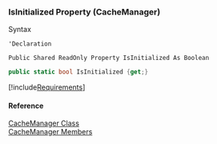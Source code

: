 ﻿### IsInitialized Property (CacheManager)

Syntax

```vbnet
'Declaration

Public Shared ReadOnly Property IsInitialized As Boolean
```

```csharp
public static bool IsInitialized {get;}
```

[!include[Requirements](../partials/requirements.md)]

#### Reference

[CacheManager Class](fcSDK~FChoice.Foundation.CacheManager.md)  
[CacheManager Members](fcSDK~FChoice.Foundation.CacheManager_members.md)